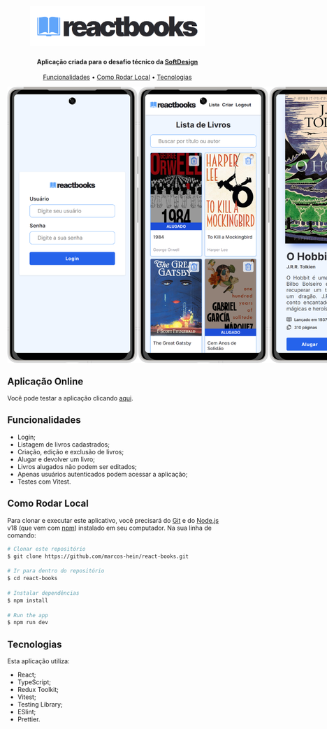 <h1 align="center">
  <a href="https://react-books-beta.vercel.app/"><img src="./.github/images/logo.png" alt="ReactBooks" width="400"></a>
</h1>

<h4 align="center">
  Aplicação criada para o desafio técnico da 
  <a href="https://softdesign.com.br/">
  <strong>SoftDesign</strong>
</h4>

<p align="center">
  <a href="#funcionalidades">Funcionalidades</a> •
  <a href="#como-rodar-local">Como Rodar Local</a> •
  <a href="#tecnologias">Tecnologias</a>
</p>

<div style="display:flex;">
  <img src="./.github/images/login.png" width="300"/>
  <img src="./.github/images/list.png" width="300"/>
  <img src="./.github/images/details.png" width="300" />
  <img src="./.github/images/form.png" width="300"/>
</div>

## Aplicação Online

Você pode testar a aplicação clicando [aqui](https://react-books-beta.vercel.app/).

## Funcionalidades

- Login;
- Listagem de livros cadastrados;
- Criação, edição e exclusão de livros;
- Alugar e devolver um livro;
- Livros alugados não podem ser editados;
- Apenas usuários autenticados podem acessar a aplicação;
- Testes com Vitest.

## Como Rodar Local

Para clonar e executar este aplicativo, você precisará do [Git](https://git-scm.com) e do [Node.js](https://nodejs.org/en/download/) v18 (que vem com [ npm](http://npmjs.com)) instalado em seu computador. Na sua linha de comando:

```bash
# Clonar este repositório
$ git clone https://github.com/marcos-hein/react-books.git

# Ir para dentro do repositório
$ cd react-books

# Instalar dependências
$ npm install

# Run the app
$ npm run dev
```

## Tecnologias

Esta aplicação utiliza:

- React;
- TypeScript;
- Redux Toolkit;
- Vitest;
- Testing Library;
- ESlint;
- Prettier.
